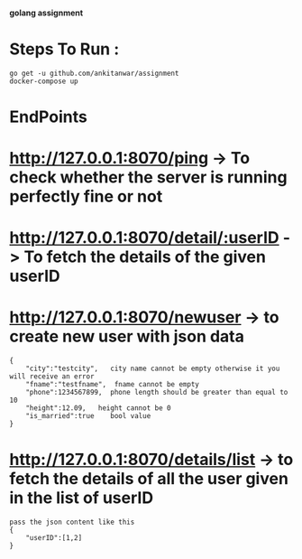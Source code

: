 #### golang assignment

# Steps To Run : 
    go get -u github.com/ankitanwar/assignment
    docker-compose up

# EndPoints

# http://127.0.0.1:8070/ping  -> To check whether the server is running perfectly fine or not
# http://127.0.0.1:8070/detail/:userID -> To fetch the details of the given userID
# http://127.0.0.1:8070/newuser -> to create new user with json data
    {
        "city":"testcity",   city name cannot be empty otherwise it you will receive an error
        "fname":"testfname",  fname cannot be empty
        "phone":1234567899,  phone length should be greater than equal to 10
        "height":12.09,   height cannot be 0
        "is_married":true    bool value
    }


# http://127.0.0.1:8070/details/list -> to fetch the details of all the user given in the list of userID
    pass the json content like this
    {
        "userID":[1,2]
    }